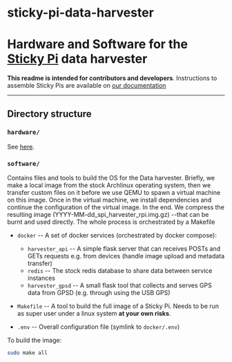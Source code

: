 # sticky-pi-data-harvester
# Hardware  and Software for the [Sticky Pi](https://sticky-pi.github.io) data harvester

**This readme is intended for contributors and developers**. 
Instructions to assemble Sticky Pis are available on [our documentation](https://doc.sticky-pi.com/hardware.html#data-harvester)

----------------------------- 

## Directory structure

### `hardware/`
See [here](https://doc.sticky-pi.com/hardware.html#data-harvester).

### `software/` 
Contains files and tools to build the OS for the Data harvester. 
Briefly, we make a local image from the stock Archlinux operating system, 
then we transfer custom files on it before we use QEMU to spawn a virtual machine on this image. Once in the virtual machine, 
we install dependencies and continue the configuration of the virtual image. In the end. We compress the resulting image 
(YYYY-MM-dd_spi_harvester_rpi.img.gz) --that can be burnt and used directly. The whole process is orchestrated by a Makefile 

* `docker` -- A set of docker services (orchestrated by docker compose):
    * `harvester_api` --  A simple flask server that can receives POSTs and GETs requests e.g. from devices (handle image upload and metadata transfer)
    * `redis` --  The stock redis database to share data between service instances
    * `harvester_gpsd` -- A small flask tool that collects and serves GPS data from GPSD (e.g. through using the USB GPS)  
    
* `Makefile` -- A tool to build the full image of a Sticky Pi. Needs to be run as super user under a linux system **at your own risks**.
* `.env` -- Overall configuration file (symlink to `docker/.env`)


To build the image:
```sh
sudo make all
```

